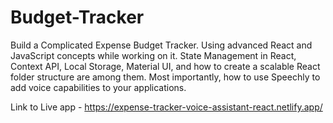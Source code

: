 # Budget-Tracker
Build a Complicated Expense Budget Tracker. Using advanced React and JavaScript concepts while working on it. State Management in React, Context API, Local Storage, Material UI, and how to create a scalable React folder structure are among them. Most importantly, how to use Speechly to add voice capabilities to your applications.

Link to Live app - https://expense-tracker-voice-assistant-react.netlify.app/
